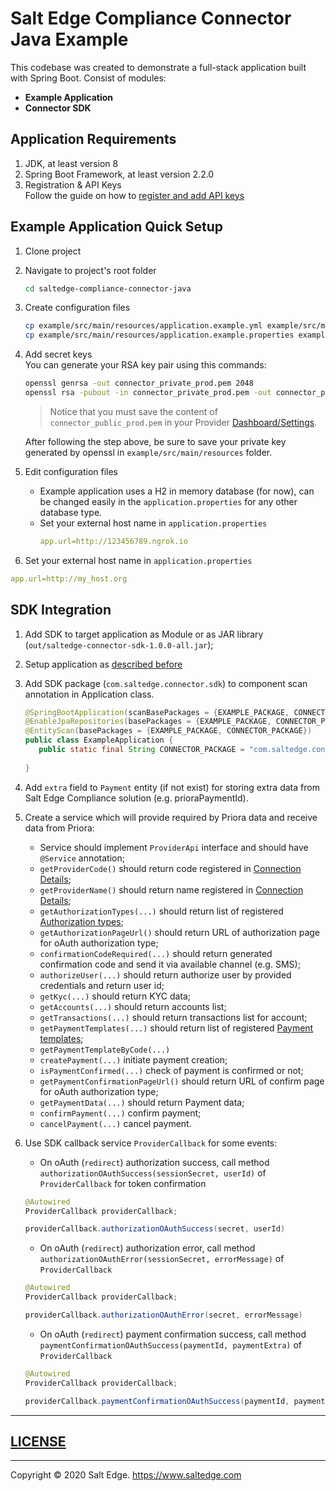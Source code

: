 # Salt Edge Compliance Connector Java Example

This codebase was created to demonstrate a full-stack application built with Spring Boot.
Consist of modules:
* **Example Application**
* **Connector SDK**
  
## Application Requirements
  
1. JDK, at least version 8 
1. Spring Boot Framework, at least version 2.2.0
1. Registration & API Keys  
   Follow the guide on how to [register and add API keys](https://priora.saltedge.com/connector-docs#registration-api-keys)

## Example Application Quick Setup

1. Clone project
1. Navigate to project's root folder
    ```bash
    cd saltedge-compliance-connector-java
    ```
1. Create configuration files
    ```bash
    cp example/src/main/resources/application.example.yml example/src/main/resources/application.yml
    cp example/src/main/resources/application.example.properties example/src/main/resources/application.properties
    ```
1. Add secret keys  
    You can generate your RSA key pair using this commands: 
    ```bash
    openssl genrsa -out connector_private_prod.pem 2048
    openssl rsa -pubout -in connector_private_prod.pem -out connector_public_prod.pem
    ```
   > Notice that you must save the content of `connector_public_prod.pem` in your Provider [Dashboard/Settings](https://priora.saltedge.com/providers/settings).
   
   After following the step above, be sure to save your private key generated by openssl in `example/src/main/resources` folder.  
1. Edit configuration files  
    * Example application uses a H2 in memory database (for now), can be changed easily in the `application.properties` for any other database type.
    * Set your external host name in `application.properties`
      ```yaml
      app.url=http://123456789.ngrok.io
      ```
1. Set your external host name in `application.properties`
  ```yaml
  app.url=http://my_host.org
  ``` 

## SDK Integration

1. Add SDK to target application as Module or as JAR library (`out/saltedge-connector-sdk-1.0.0-all.jar`);
1. Setup application as [described before](#example-application-quick-setup)
1. Add SDK package (`com.saltedge.connector.sdk`) to component scan annotation in Application class.
    ```java
    @SpringBootApplication(scanBasePackages = {EXAMPLE_PACKAGE, CONNECTOR_PACKAGE})
    @EnableJpaRepositories(basePackages = {EXAMPLE_PACKAGE, CONNECTOR_PACKAGE})
    @EntityScan(basePackages = {EXAMPLE_PACKAGE, CONNECTOR_PACKAGE})
    public class ExampleApplication {
       public static final String CONNECTOR_PACKAGE = "com.saltedge.connector.sdk";
       
    }
    ```
1. Add `extra` field to `Payment` entity (if not exist) for storing extra data from Salt Edge Compliance solution (e.g. prioraPaymentId).
1. Create a service which will provide required by Priora data and receive data from Priora:
    * Service should implement `ProviderApi` interface and should have `@Service` annotation;
    * `getProviderCode()` should return code registered in [Connection Details](https://priora.saltedge.com/providers/settings#details);
    * `getProviderName()` should return name registered in [Connection Details](https://priora.saltedge.com/providers/settings#details);
    * `getAuthorizationTypes(...)` should return list of registered [Authorization types](https://priora.saltedge.com/providers/settings#authorization_types);
    * `getAuthorizationPageUrl()` should return URL of authorization page for oAuth authorization type;
    * `confirmationCodeRequired(...)` should return generated confirmation code and send it via available channel (e.g. SMS);
    * `authorizeUser(...)` should return authorize user by provided credentials and return user id;
    * `getKyc(...)` should return KYC data;
    * `getAccounts(...)` should return accounts list;
    * `getTransactions(...)` should return transactions list for account;
    * `getPaymentTemplates(...)` should return list of registered [Payment templates](https://priora.banksalt.com/providers/templates);
    * `getPaymentTemplateByCode(...)`
    * `createPayment(...)` initiate payment creation;
    * `isPaymentConfirmed(...)` check of payment is confirmed or not;
    * `getPaymentConfirmationPageUrl()` should return URL of confirm page for oAuth authorization type;
    * `getPaymentData(...)` should return Payment data;
    * `confirmPayment(...)` confirm payment;
    * `cancelPayment(...)` cancel payment.  
   
1. Use SDK callback service `ProviderCallback` for some events: 
    * On oAuth (`redirect`) authorization success, call method `authorizationOAuthSuccess(sessionSecret, userId)` of `ProviderCallback` for token confirmation
    ```java
    @Autowired
    ProviderCallback providerCallback;
    
    providerCallback.authorizationOAuthSuccess(secret, userId)
    ```
    
    * On oAuth (`redirect`) authorization error, call method `authorizationOAuthError(sessionSecret, errorMessage)` of `ProviderCallback`
    ```java
    @Autowired
    ProviderCallback providerCallback;
    
    providerCallback.authorizationOAuthError(secret, errorMessage)
    ```
    
    * On oAuth (`redirect`) payment confirmation success, call method `paymentConfirmationOAuthSuccess(paymentId, paymentExtra)` of `ProviderCallback`
    ```java
    @Autowired
    ProviderCallback providerCallback;
    
    providerCallback.paymentConfirmationOAuthSuccess(paymentId, paymentExtra)
    ```

---
## [LICENSE](LICENSE.txt)

---
Copyright © 2020 Salt Edge. https://www.saltedge.com